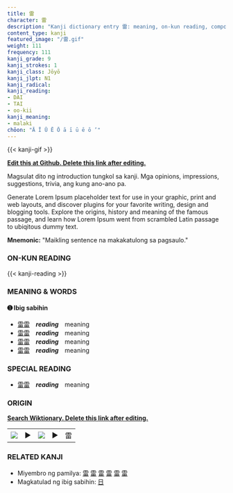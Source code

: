 ```yaml
---
title: 雷
character: 雷
description: "Kanji dictionary entry 雷: meaning, on-kun reading, compounds, origin, related kanji"
content_type: kanji
featured_image: "/雷.gif"
weight: 111
frequency: 111
kanji_grade: 9
kanji_strokes: 1
kanji_class: Jōyō
kanji_jlpt: N1
kanji_radical: 
kanji_reading: 
- DAI
- TAI
- oo-kii
kanji_meaning:
- malaki
chōon: "Ā Ī Ū Ē Ō ā ī ū ē ō ’"
---
```

[//]: # (Don't edit the line below. Kanji animated GIF code is automatically generated.)
{{< kanji-gif >}}

[//]: # (Edit below this line.)

**[Edit this at Github. Delete this link after editing.](https://github.com/tim0g/tim/tree/main/content/kanji/雷/index.md)**

Magsulat dito ng introduction tungkol sa kanji. Mga opinions, impressions, suggestions, trivia, ang kung ano-ano pa.

Generate Lorem Ipsum placeholder text for use in your graphic, print and web layouts, and discover plugins for your favorite writing, design and blogging tools. Explore the origins, history and meaning of the famous passage, and learn how Lorem Ipsum went from scrambled Latin passage to ubiqitous dummy text.
 
**Mnemonic:** "Maikling sentence na makakatulong sa pagsaulo."

### ON-KUN READING

[//]: # (Don't edit the line below. ON-KUN READING code is automatically generated.)
{{< kanji-reading >}}

### MEANING & WORDS

#### ➊ **Ibig sabihin**
  - [雷](../雷)[雷](../雷)　***reading***　meaning
  - [雷](../雷)[雷](../雷)　***reading***　meaning
  - [雷](../雷)[雷](../雷)　***reading***　meaning
  - [雷](../雷)[雷](../雷)　***reading***　meaning

### SPECIAL READING
  - [雷](../雷)[雷](../雷)　***reading***　meaning

### ORIGIN

**[Search Wiktionary. Delete this link after editing.](https://wiktionary.org/wiki/雷)**
<table class="kanji-table"><tr><td>
<img src="60px-雷-bronze.svg.png">
</td><td>▶</td><td>
<img src="60px-雷-oracle.svg.png">
</td><td>▶</td>
<td class="kanji-origin">雷</td>
</tr></table>

### RELATED KANJI
- Miyembro ng pamilya: [雷](../雷) [雷](../雷) [雷](../雷) [雷](../雷) [雷](../雷) [雷](../雷)
- Magkatulad ng ibig sabihin: [日](../日)
